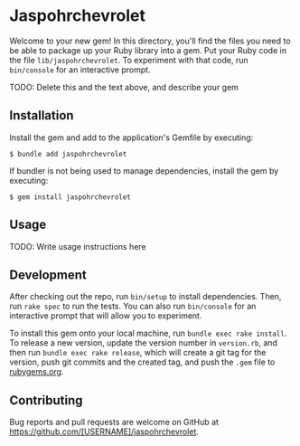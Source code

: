 # Jaspohrchevrolet

Welcome to your new gem! In this directory, you'll find the files you need to be able to package up your Ruby library into a gem. Put your Ruby code in the file `lib/jaspohrchevrolet`. To experiment with that code, run `bin/console` for an interactive prompt.

TODO: Delete this and the text above, and describe your gem

## Installation

Install the gem and add to the application's Gemfile by executing:

    $ bundle add jaspohrchevrolet

If bundler is not being used to manage dependencies, install the gem by executing:

    $ gem install jaspohrchevrolet

## Usage

TODO: Write usage instructions here

## Development

After checking out the repo, run `bin/setup` to install dependencies. Then, run `rake spec` to run the tests. You can also run `bin/console` for an interactive prompt that will allow you to experiment.

To install this gem onto your local machine, run `bundle exec rake install`. To release a new version, update the version number in `version.rb`, and then run `bundle exec rake release`, which will create a git tag for the version, push git commits and the created tag, and push the `.gem` file to [rubygems.org](https://rubygems.org).

## Contributing

Bug reports and pull requests are welcome on GitHub at https://github.com/[USERNAME]/jaspohrchevrolet.
